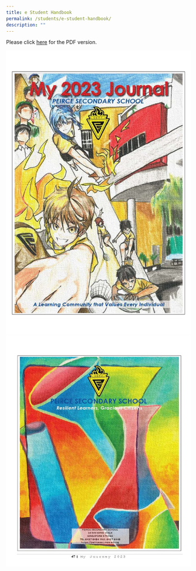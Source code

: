 ```yaml
---
title: e Student Handbook
permalink: /students/e-student-handbook/
description: ""
---
```



Please click [here](/files/e-Student-Handbook-2023%20(Updated%2012%20Dec%202022).pdf) for the PDF version.

![](/images/e-Student-Handbook-2023%20(Updated%2012%20Dec%202022).jpg)
![](/images/e-Student-Handbook-2023%20(Updated%2012%20Dec%202022)%20last.jpg)